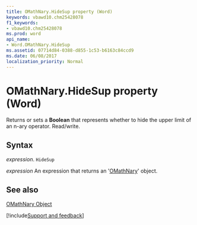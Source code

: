 ```yaml
---
title: OMathNary.HideSup property (Word)
keywords: vbawd10.chm25428078
f1_keywords:
- vbawd10.chm25428078
ms.prod: word
api_name:
- Word.OMathNary.HideSup
ms.assetid: 07714d84-0388-d855-1c53-b6163c84ccd9
ms.date: 06/08/2017
localization_priority: Normal
---
```



# OMathNary.HideSup property (Word)

Returns or sets a  **Boolean** that represents whether to hide the upper limit of an n-ary operator. Read/write.


## Syntax

_expression_. `HideSup`

 _expression_ An expression that returns an '[OMathNary](Word.OMathNary.md)' object.


## See also


[OMathNary Object](Word.OMathNary.md)

[!include[Support and feedback](~/includes/feedback-boilerplate.md)]